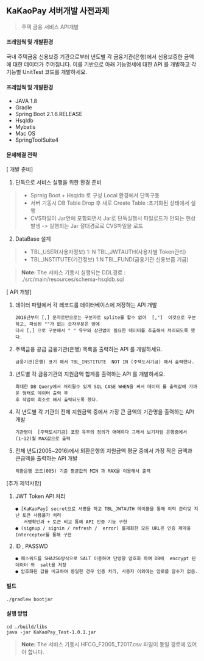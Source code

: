 

KaKaoPay 서버개발 사전과제 
-----------------------
> 주택 금융 서비스 API개발

#### <i class="icon-file"></i> 프레임웍 및 개발환경 
국내 주택금융 신용보증 기관으로부터 년도별 각 금융기관(은행)에서 신용보증한 금액에 대한 데이터가 주어집니다. 이를 기반으로 아래 기능명세에 대한 API 를 개발하고 각 기능별 UnitTest 코드를 개발하세요.

#### <i class="icon-file"></i> 프레임웍 및 개발환경 
 - JAVA 1.8
 - Gradle
 - Spring  Boot 2.1.6.RELEASE
 - Hsqldb
 - Mybatis
 - Mac OS
 - SpringToolSuite4


#### <i class="icon-pencil"></i> 문제해결 전략
[ 개발 준비]

1. 단독으로 서비스 실행을 위한 환경 준비
 
> - Sprnig Boot + Hsqldb 로 구성 Local 환경에서 단독구동 
> - 서버 기동시 DB  Table Drop 후 새로 Create Table  :초기화된 상태에서 실행
> - CVS파일이 Jar안에 포함되면서 Jar로 단독실행시 파일로드가 안되는 현상 발생 -> 실행되는 Jar 절대경로로 CVS파일을 로드

 2. DataBase 설계 
 
> -  TBL_USER(사용자정보) 1: N TBL_JWTAUTH(사용자별 Token관리)
> -  TBL_INSTITUTE(기간정보) 1:N TBL_FUND(금융기관 신용보즘 기금)
 
 > **Note:** The <i class="icon-refresh"></i> 서비스 기동시 실행되는 DDL경로 :  ./src/main/resources/schema-hsqldb.sql 

[ API 개발]
  1. 데이터 파일에서 각 레코드를 데이터베이스에 저장하는 API 개발
  
         2016년부터 [,] 문자로만으로는 구분자로 splite를 할수 없어  [,"]  이것으로 구분하고, 파싱된 ""가 없는 숫자부분은 앞에 
         다시 [,] 으로 구분해서 " " 유무와 상관없이 필요한 데이터를 추출해서 처리되도록 했다. 
   
  2. 주택금융 공급 금융기관(은행) 목록을 출력하는 API 를 개발하세요.
  
         금웅기관(은행) 표기 해서 TBL_INSTITUTE  NOT IN (주택도시기금) 해서 출력했다.
      
  3. 년도별 각 금융기관의 지원금액 합계를 출력하는 API 를 개발하세요.
  
         최대한 DB Query에서 처리될수 있게 SQL CASE WHEN을 써서 데이터 를 출력값에 가까운 형태로 데이터 출력 후
         후 작업이 최소로 해서 출력되도록 했다.

  4. 각 년도별 각 기관의 전체 지원금액 중에서 가장 큰 금액의 기관명을 출력하는 API 개발
   
         기관명이  [주택도시기금] 포함 유무의 정의가 애매하다 그래서 보기처럼 은행중에서 (1~12)월 MAX값으로 출력

  5. 전체 년도(2005~2016)에서 외환은행의 지원금액 평균 중에서 가장 작은 금액과 큰금액을 출력하는 API 개발
     
         외환은행 코드(005) 기준 평균값의 MIN 과 MAX을 이용해서 출력    


[추가 제약사항]


1. JWT Token API 처리

       ● [KaKaoPay] secret으로 서명을 하고 TBL_JWTAUTH 테이블을 통해 이력 관리및 지난 토큰 사용불가 처리
          서명확인과 + 토큰 비교 통해 API 인증 기능 구현
       ● (signup / signin / refresh /  error) 를제회한 모든 URL은 인증 제약을  Interceptor를 통해 구현 

2. ID , PASSWD

       ● 패스워드를 SHA256방식으로 SALT 이용하여 단방향 암호화 하여 DB에  encrypt 된 데이터 와  salt를 저장
       ● 암호화된 값을 비교하여 동일한 경우 인증 처리, 사용자 이외에는 암로를 알수가 없음.

#### <i class="icon-refresh"></i> 빌드

    ./gradlew bootjar

#### <i class="icon-refresh"></i> 실행 방법
       
    cd ./build/libs
    java -jar KaKaoPay_Test-1.0.1.jar    
> **Note:** The <i class="icon-refresh"></i> 서비스 기동시 HFCG_F2005_T2017.csv 파일이 동일 경로에 있어야 합니다. 
    

